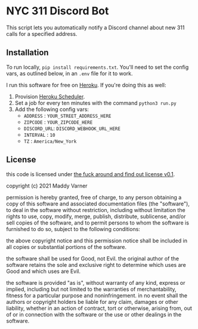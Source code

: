 # NYC 311 Discord Bot

This script lets you automatically notify a Discord channel about new 311 calls for a specified address.

## Installation

To run locally, `pip install requirements.txt`. You'll need to set the config vars, as outlined below, in an `.env` file for it to work.

I run this software for free on [Heroku](https://dashboard.heroku.com/). If you're doing this as well:

1. Provision [Heroku Scheduler](https://devcenter.heroku.com/articles/scheduler). 
2. Set a job for every ten minutes with the command `python3 run.py`
3. Add the following config vars:
	- `ADDRESS` : `YOUR_STREET_ADDRESS_HERE`
	- `ZIPCODE` : `YOUR_ZIPCODE_HERE`
	- `DISCORD_URL`: `DISCORD_WEBHOOK_URL_HERE`
	- `INTERVAL` : `10`
	- `TZ` : `America/New_York`

## License

this code is licensed under [the fuck around and find out license v0.1](https://paste.sr.ht/~boringcactus/ed023ccf9d7a5559612d6e60f0474d6c3375349d).

copyright (c) 2021 Maddy Varner

permission is hereby granted, free of charge, to any person obtaining a copy of this software and associated documentation files (the "software"), to deal in the software without restriction, including without limitation the rights to use, copy, modify, merge, publish, distribute, sublicense, and/or sell copies of the software, and to permit persons to whom the software is furnished to do so, subject to the following conditions:

the above copyright notice and this permission notice shall be included in all copies or substantial portions of the software.

the software shall be used for Good, not Evil. the original author of the software retains the sole and exclusive right to determine which uses are Good and which uses are Evil.

the software is provided "as is", without warranty of any kind, express or implied, including but not limited to the warranties of merchantability, fitness for a particular purpose and noninfringement. in no event shall the authors or copyright holders be liable for any claim, damages or other liability, whether in an action of contract, tort or otherwise, arising from, out of or in connection with the software or the use or other dealings in the software.
